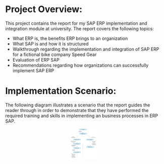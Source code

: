 # Project Overview:
This project contains the report for my SAP ERP implementation and integration module at university.
The report covers the following topics:
- What ERP is, the benefits ERP brings to an organization
- What SAP is and how it is structured
- Walkthrough regarding the implementation and integration of SAP ERP for a fictional bike company Speed Gear
- Evaluation of ERP SAP
- Recommendations regarding how organizations can successfully implement SAP ERP

# Implementation Scenario:
The following diagram illustrates a scenario that the report guides the reader through in order to demonstrate that they have performed the required training and skills in implementing an business processes in ERP SAP.
<p align="center">
    <img src="ImplementationDiagram.png" alt="Logo" width="100" height="100">
</p>


